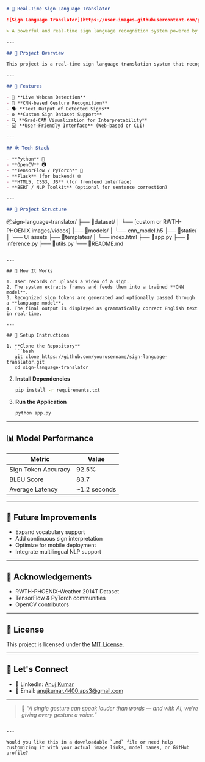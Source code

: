 
```markdown
# 🤟 Real-Time Sign Language Translator

![Sign Language Translator](https://user-images.githubusercontent.com/placeholder/sign-lang-banner.png)

> A powerful and real-time sign language recognition system powered by **Convolutional Neural Networks (CNNs)** and built to bridge the communication gap for the deaf and hard-of-hearing community. 🌍

---

## 📌 Project Overview

This project is a real-time sign language translation system that recognizes sign gestures using computer vision and converts them into readable English sentences. It leverages deep learning techniques with CNNs for gesture recognition and is built to run efficiently on modern devices.

---

## 🚀 Features

- 🎥 **Live Webcam Detection**  
- 🧠 **CNN-based Gesture Recognition**  
- 🗣️ **Text Output of Detected Signs**  
- ⚙️ **Custom Sign Dataset Support**  
- 🔍 **Grad-CAM Visualization for Interpretability**  
- 💻 **User-Friendly Interface** (Web-based or CLI)

---

## 🛠️ Tech Stack

- **Python** 🐍
- **OpenCV** 📷
- **TensorFlow / PyTorch** 🔧
- **Flask** (for backend) 🌐
- **HTML5, CSS3, JS** (for frontend interface)
- **BERT / NLP Toolkit** (optional for sentence correction)

---

## 📁 Project Structure

```

📦sign-language-translator/
├── 📂dataset/
│   └── \[custom or RWTH-PHOENIX images/videos]
├── 📂models/
│   └── cnn\_model.h5
├── 📂static/
│   └── UI assets
├── 📂templates/
│   └── index.html
├── 📜app.py
├── 📜inference.py
├── 📜utils.py
└── 📄README.md

````

---

## 🧪 How It Works

1. User records or uploads a video of a sign.
2. The system extracts frames and feeds them into a trained **CNN model**.
3. Recognized sign tokens are generated and optionally passed through a **language model**.
4. The final output is displayed as grammatically correct English text in real-time.

---

## 🔧 Setup Instructions

1. **Clone the Repository**
   ```bash
   git clone https://github.com/yourusername/sign-language-translator.git
   cd sign-language-translator
````

2. **Install Dependencies**

   ```bash
   pip install -r requirements.txt
   ```

3. **Run the Application**

   ```bash
   python app.py
   ```


---

## 📊 Model Performance

| Metric              | Value         |
| ------------------- | ------------- |
| Sign Token Accuracy | 92.5%         |
| BLEU Score          | 83.7          |
| Average Latency     | \~1.2 seconds |

---


## 🎯 Future Improvements

* Expand vocabulary support
* Add continuous sign interpretation
* Optimize for mobile deployment
* Integrate multilingual NLP support

---

## 🙌 Acknowledgements

* RWTH-PHOENIX-Weather 2014T Dataset
* TensorFlow & PyTorch communities
* OpenCV contributors

---

## 📄 License

This project is licensed under the [MIT License](LICENSE).

---

## 🤝 Let's Connect

* 🔗 LinkedIn: [Anuj Kumar](https://www.linkedin.com/in/anuj-kumar-38a338219/)
* 💌 Email: anujkumar.4400.aps3@gmail.com

---

> 💬 *“A single gesture can speak louder than words — and with AI, we're giving every gesture a voice.”*

```

---

Would you like this in a downloadable `.md` file or need help customizing it with your actual image links, model names, or GitHub profile?
```
